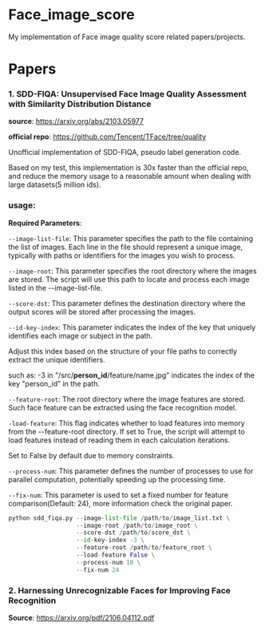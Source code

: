 # Face_image_score
My implementation of Face image quality score related papers/projects. 


# Papers
### 1. SDD-FIQA: Unsupervised Face Image Quality Assessment with Similarity Distribution Distance
**source**: https://arxiv.org/abs/2103.05977

**official repo**: https://github.com/Tencent/TFace/tree/quality

Unofficial implementation of SDD-FIQA, pseudo label generation code. 

Based on my test, this implementation is 30x faster than the official repo, and reduce the memory usage to a reasonable amount when dealing with large datasets(5 million ids).

### usage:

**Required Parameters**:


`--image-list-file`: This parameter specifies the path to the file containing the list of images. Each line in the file should represent a unique image, typically with paths or identifiers for the images you wish to process.

`--image-root`: This parameter specifies the root directory where the images are stored. 
The script will use this path to locate and process each image listed in the --image-list-file.

`--score-dst`: 
This parameter defines the destination directory where the output scores will be stored after processing the images.

`--id-key-index`: 
This parameter indicates the index of the key that uniquely identifies each image or subject in the path.

Adjust this index based on the structure of your file paths to correctly extract the unique identifiers.

such as: -3 in "/src/**person_id**/feature/name.jpg" indicates the index of the key "person_id" in the path.

`--feature-root`: 
The root directory where the image features are stored. Such face feature can be extracted using the face recognition model.


`-load-feature`: This flag indicates whether to load features into memory from the --feature-root directory. 
If set to True, the script will attempt to load features instead of reading them in each calculation iterations.

Set to False by default due to memory constraints.

`--process-num`: 
This parameter defines the number of processes to use for parallel computation, potentially speeding up the processing time.

`--fix-num`: This parameter is used to set a fixed number for feature comparison(Default: 24), more information check the original paper.

```python
python sdd_fiqa.py --image-list-file /path/to/image_list.txt \
                   --image-root /path/to/image_root \
                   --score-dst /path/to/score_dst \
                   --id-key-index -3 \
                   --feature-root /path/to/feature_root \
                   --load-feature False \
                   --process-num 10 \
                   --fix-num 24
```

### 2. Harnessing Unrecognizable Faces for Improving Face Recognition
**Source**:
https://arxiv.org/pdf/2106.04112.pdf